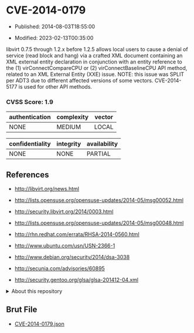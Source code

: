 # CVE-2014-0179

- Published: 2014-08-03T18:55:00

- Modified: 2023-02-13T00:35:00

libvirt 0.7.5 through 1.2.x before 1.2.5 allows local users to cause a denial of service (read block and hang) via a crafted XML document containing an XML external entity declaration in conjunction with an entity reference to the (1) virConnectCompareCPU or (2) virConnectBaselineCPU API method, related to an XML External Entity (XXE) issue. NOTE: this issue was SPLIT per ADT3 due to different affected versions of some vectors. CVE-2014-5177 is used for other API methods.

### CVSS Score: **1.9**

| authentication | complexity | vector |
| --- | --- | --- |
| NONE | MEDIUM | LOCAL |

| confidentiality | integrity | availability |
| --- | --- | --- |
| NONE | NONE | PARTIAL |

## References

* http://libvirt.org/news.html

* http://lists.opensuse.org/opensuse-updates/2014-05/msg00052.html

* http://security.libvirt.org/2014/0003.html

* http://lists.opensuse.org/opensuse-updates/2014-05/msg00048.html

* http://rhn.redhat.com/errata/RHSA-2014-0560.html

* http://www.ubuntu.com/usn/USN-2366-1

* http://www.debian.org/security/2014/dsa-3038

* http://secunia.com/advisories/60895

* http://security.gentoo.org/glsa/glsa-201412-04.xml

<details>
<summary>About this repository</summary> 

  This repository is part of the project [Live Hack CVE](https://github.com/Live-Hack-CVE). Main website can be found [www.live-hack.org](https://www.live-hack.org) 
  
  Made by [Sn0wAlice](https://github.com/Sn0wAlice) for the people that care about security and need to have a feed of the latest CVEs. Hope you enjoy it, don't forget to star the repo and follow me on [Twitter](https://twitter.com/Sn0wAlice) and [Github](https://github.com/Sn0wAlice). And that is my [personnal website](https://www.alice-snow.me/)

  - [Home Page](https://github.com/Live-Hack-CVE)
  - [Framework](https://github.com/Live-Hack-CVE/cve-framework)
  - [CVE database](https://github.com/Live-Hack-CVE/full_database)
  - [Changelog](https://github.com/Live-Hack-CVE/Changelog)
</details>

## Brut File

* [CVE-2014-0179.json](https://raw.githubusercontent.com/Live-Hack-CVE/full_database/main/cves/2014/CVE-2014-0179.json)

